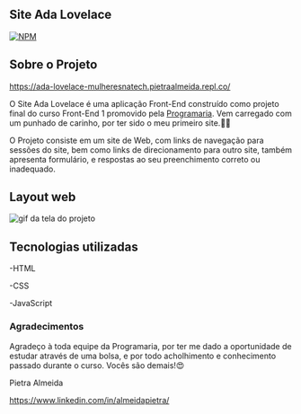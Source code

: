 ## Site Ada Lovelace
[![NPM](https://img.shields.io/npm/l/react)](https://github.com/almeidapietra/ProjetoCursoProgramaria/blob/main/LICENCE)

## Sobre o Projeto

https://ada-lovelace-mulheresnatech.pietraalmeida.repl.co/

O Site Ada Lovelace é uma aplicação Front-End construído como projeto final do curso Front-End 1 promovido pela [Programaria](https://https://www.programaria.org/ "Site da Programaria"). Vem carregado com um punhado de carinho, por ter sido o meu primeiro site.🥲🤩

O Projeto consiste em um site de Web, com links de navegação para sessões do site, bem como links de direcionamento para outro site, também apresenta formulário, e respostas ao seu preenchimento correto ou inadequado.

## Layout web

<img src="https://github.com/almeidapietra/ProjetoCursoProgramaria/blob/main/animacao_web_ada%20.gif" alt="gif da tela do projeto">

## Tecnologias utilizadas

-HTML

-CSS

-JavaScript

### Agradecimentos
Agradeço à toda equipe da Programaria, por ter me dado a oportunidade de estudar através de uma bolsa, e por todo acholhimento e conhecimento passado durante o curso. 
Vocês são demais!😍

Pietra Almeida


https://www.linkedin.com/in/almeidapietra/

